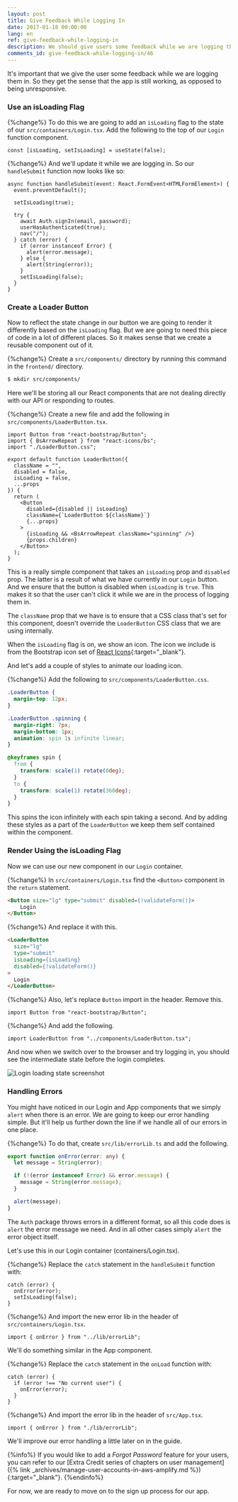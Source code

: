 ```yaml
---
layout: post
title: Give Feedback While Logging In
date: 2017-01-18 00:00:00
lang: en
ref: give-feedback-while-logging-in
description: We should give users some feedback while we are logging them in to our React.js app. To do so we are going to create a component that animates a Glyphicon refresh icon inside a React-Bootstrap Button component. We’ll do the animation while the log in call is in progress. We'll also add some basic error handling to our app.
comments_id: give-feedback-while-logging-in/46
---
```


It's important that we give the user some feedback while we are logging them in. So they get the sense that the app is still working, as opposed to being unresponsive.

### Use an isLoading Flag

{%change%} To do this we are going to add an `isLoading` flag to the state of our `src/containers/Login.tsx`. Add the following to the top of our `Login` function component.

```tsx
const [isLoading, setIsLoading] = useState(false);
```

{%change%} And we'll update it while we are logging in. So our `handleSubmit` function now looks like so:

```tsx
async function handleSubmit(event: React.FormEvent<HTMLFormElement>) {
  event.preventDefault();

  setIsLoading(true);

  try {
    await Auth.signIn(email, password);
    userHasAuthenticated(true);
    nav("/");
  } catch (error) {
    if (error instanceof Error) {
      alert(error.message);
    } else {
      alert(String(error));
    }
    setIsLoading(false);
  }
}
```

### Create a Loader Button

Now to reflect the state change in our button we are going to render it differently based on the `isLoading` flag. But we are going to need this piece of code in a lot of different places. So it makes sense that we create a reusable component out of it.

{%change%} Create a `src/components/` directory by running this command in the `frontend/` directory.

```bash
$ mkdir src/components/
```

Here we'll be storing all our React components that are not dealing directly with our API or responding to routes.

{%change%} Create a new file and add the following in `src/components/LoaderButton.tsx`.

```tsx
import Button from "react-bootstrap/Button";
import { BsArrowRepeat } from "react-icons/bs";
import "./LoaderButton.css";

export default function LoaderButton({
  className = "",
  disabled = false,
  isLoading = false,
  ...props
}) {
  return (
    <Button
      disabled={disabled || isLoading}
      className={`LoaderButton ${className}`}
      {...props}
    >
      {isLoading && <BsArrowRepeat className="spinning" />}
      {props.children}
    </Button>
  );
}
```

This is a really simple component that takes an `isLoading` prop and `disabled` prop. The latter is a result of what we have currently in our `Login` button. And we ensure that the button is disabled when `isLoading` is `true`. This makes it so that the user can't click it while we are in the process of logging them in.

The `className` prop that we have is to ensure that a CSS class that's set for this component, doesn't override the `LoaderButton` CSS class that we are using internally.

When the `isLoading` flag is on, we show an icon. The icon we include is from the Bootstrap icon set of [React Icons](https://react-icons.github.io/icons?name=bs){:target="_blank"}.

And let's add a couple of styles to animate our loading icon.

{%change%} Add the following to `src/components/LoaderButton.css`.

```css
.LoaderButton {
  margin-top: 12px;
}

.LoaderButton .spinning {
  margin-right: 7px;
  margin-bottom: 1px;
  animation: spin 1s infinite linear;
}

@keyframes spin {
  from {
    transform: scale(1) rotate(0deg);
  }
  to {
    transform: scale(1) rotate(360deg);
  }
}
```

This spins the icon infinitely with each spin taking a second. And by adding these styles as a part of the `LoaderButton` we keep them self contained within the component.

### Render Using the isLoading Flag

Now we can use our new component in our `Login` container.

{%change%} In `src/containers/Login.tsx` find the `<Button>` component in the `return` statement.

```html
<Button size="lg" type="submit" disabled={!validateForm()}>
    Login
</Button>
```

{%change%} And replace it with this.

```html
<LoaderButton
  size="lg"
  type="submit"
  isLoading={isLoading}
  disabled={!validateForm()}
>
  Login
</LoaderButton>
```

{%change%} Also, let's replace `Button` import in the header. Remove this.

```tsx
import Button from "react-bootstrap/Button";
```

{%change%} And add the following.

```tsx
import LoaderButton from "../components/LoaderButton.tsx";
```

And now when we switch over to the browser and try logging in, you should see the intermediate state before the login completes.

![Login loading state screenshot](/assets/login-loading-state.png)

### Handling Errors

You might have noticed in our Login and App components that we simply `alert` when there is an error. We are going to keep our error handling simple. But it'll help us further down the line if we handle all of our errors in one place.

{%change%} To do that, create `src/lib/errorLib.ts` and add the following.

```typescript
export function onError(error: any) {
  let message = String(error);

  if (!(error instanceof Error) && error.message) {
    message = String(error.message);
  }

  alert(message);
}
```

The `Auth` package throws errors in a different format, so all this code does is `alert` the error message we need. And in all other cases simply `alert` the error object itself.

Let's use this in our Login container (containers/Login.tsx).

{%change%} Replace the `catch` statement in the `handleSubmit` function with:

```tsx
catch (error) {
  onError(error);
  setIsLoading(false);
}
```

{%change%} And import the new error lib in the header of `src/containers/Login.tsx`.

```tsx
import { onError } from "../lib/errorLib";
```

We'll do something similar in the App component.

{%change%} Replace the `catch` statement in the `onLoad` function with:

```tsx
catch (error) {
  if (error !== "No current user") {
    onError(error);
  }
}
```

{%change%} And import the error lib in the header of `src/App.tsx`.

```tsx
import { onError } from "./lib/errorLib";
```


We'll improve our error handling a little later on in the guide.

{%info%}
If you would like to add a _Forgot Password_ feature for your users, you can refer to our [Extra Credit series of chapters on user management]({% link _archives/manage-user-accounts-in-aws-amplify.md %}){:target="_blank"}.
{%endinfo%}

For now, we are ready to move on to the sign up process for our app.
